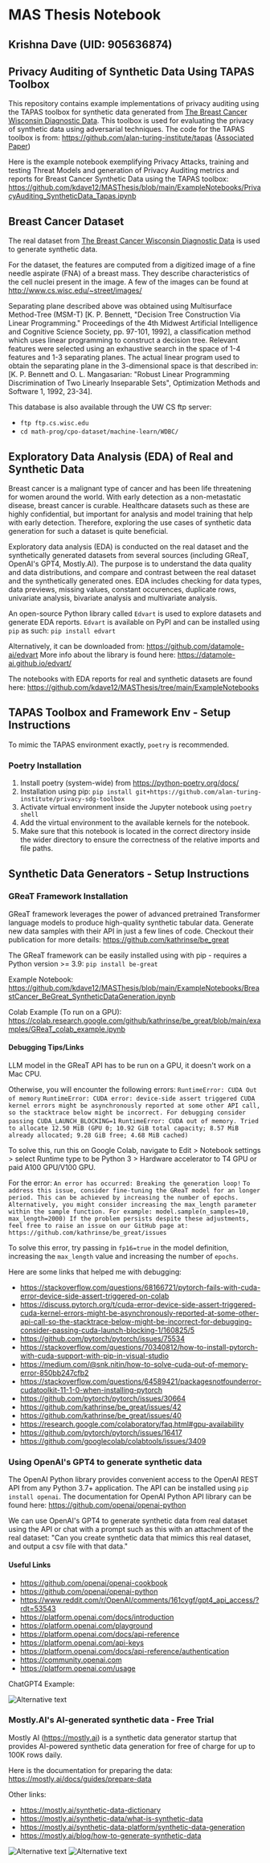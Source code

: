 # MAS Thesis Notebook
## Krishna Dave (UID: 905636874)
## Privacy Auditing of Synthetic Data Using TAPAS Toolbox

This  repository contains example implementations of privacy auditing using the TAPAS toolbox for synthetic data generated from [The Breast Cancer Wisconsin Diagnostic Data](https://archive.ics.uci.edu/dataset/17/breast+cancer+wisconsin+diagnostic). This toolbox is used for evaluating the privacy of synthetic data using adversarial techniques. The code for the TAPAS toolbox is from: https://github.com/alan-turing-institute/tapas ([Associated Paper](https://arxiv.org/abs/2211.06550))

Here is the example notebook exemplifying Privacy Attacks, training and testing Threat Models and generation of Privacy Auditing metrics and reports for Breast Cancer Synthetic Data using the TAPAS toolbox: https://github.com/kdave12/MASThesis/blob/main/ExampleNotebooks/PrivacyAuditing_SyntheticData_Tapas.ipynb

## Breast Cancer Dataset

The real dataset from [The Breast Cancer Wisconsin Diagnostic Data](https://archive.ics.uci.edu/dataset/17/breast+cancer+wisconsin+diagnostic) is used to generate synthetic data.

For the dataset, the features are computed from a digitized image of a fine needle aspirate (FNA) of a breast mass. They describe characteristics of the cell nuclei present in the image. A few of the images can be found at http://www.cs.wisc.edu/~street/images/

Separating plane described above was obtained using Multisurface Method-Tree (MSM-T) [K. P. Bennett, "Decision Tree Construction Via Linear Programming." Proceedings of the 4th Midwest Artificial Intelligence and Cognitive Science Society, pp. 97-101, 1992], a classification method which uses linear programming to construct a decision tree.  Relevant features were selected using an exhaustive search in the space of 1-4 features and 1-3 separating planes. The actual linear program used to obtain the separating plane in the 3-dimensional space is that described in: [K. P. Bennett and O. L. Mangasarian: "Robust Linear Programming Discrimination of Two Linearly Inseparable Sets", Optimization Methods and Software 1, 1992, 23-34].

This database is also available through the UW CS ftp server:
- `ftp ftp.cs.wisc.edu`
- `cd math-prog/cpo-dataset/machine-learn/WDBC/`

## Exploratory Data Analysis (EDA) of Real and Synthetic Data

Breast cancer is a malignant type of cancer and has been life threatening for women around the world. With early detection as a non-metastatic disease, breast cancer is curable. Healthcare datasets such as these are highly confidential, but important for analysis and model training that help with early detection. Therefore, exploring the use cases of synthetic data generation for such a dataset is quite beneficial.

Exploratory data analysis (EDA) is conducted on the real dataset and the synthetically generated datasets from several sources (including GReaT, OpenAI's GPT4, Mostly.AI). The purpose is to understand the data quality and data distributions, and compare and contrast between the real dataset and the synthetically generated ones. EDA includes checking for data types, data previews, missing values, constant occurences, duplicate rows, univariate analysis, bivariate analysis and multivariate analysis.

An open-source Python library called `Edvart` is used to explore datasets and generate EDA reports. `Edvart` is available on PyPI and can be installed using `pip` as such: 
`pip install edvart`

Alternatively, it can be downloaded from: https://github.com/datamole-ai/edvart
More info about the library is found here: https://datamole-ai.github.io/edvart/

The notebooks with EDA reports for real and synthetic datasets are found here: https://github.com/kdave12/MASThesis/tree/main/ExampleNotebooks

## TAPAS Toolbox and Framework Env - Setup Instructions

To mimic the TAPAS environment exactly, `poetry` is recommended.

### Poetry Installation
1. Install poetry (system-wide) from https://python-poetry.org/docs/ 
2. Installation using pip: `pip install git+https://github.com/alan-turing-institute/privacy-sdg-toolbox`
3. Activate virtual environment inside the Jupyter notebook using `poetry shell`
4. Add the virtual environment to the available kernels for the notebook.
5. Make sure that this notebook is located in the correct directory inside the wider directory to ensure the correctness of the relative imports and file paths.

## Synthetic Data Generators - Setup Instructions

### GReaT Framework Installation
GReaT framework leverages the power of advanced pretrained Transformer language models to produce high-quality synthetic tabular data. Generate new data samples with their API in just a few lines of code. Checkout their publication for more details: https://github.com/kathrinse/be_great

The GReaT framework can be easily installed using with pip - requires a Python version >= 3.9:
`pip install be-great`

Example Notebook: https://github.com/kdave12/MASThesis/blob/main/ExampleNotebooks/BreastCancer_BeGreat_SyntheticDataGeneration.ipynb

Colab Example (To run on a GPU): https://colab.research.google.com/github/kathrinse/be_great/blob/main/examples/GReaT_colab_example.ipynb

#### Debugging Tips/Links
LLM model in the GReaT API has to be run on a GPU, it doesn't work on a Mac CPU. 

Otherwise, you will encounter the following errors: 
`RuntimeError: CUDA Out of memory` 
`RuntimeError: CUDA error: device-side assert triggered
CUDA kernel errors might be asynchronously reported at some other API call, so the stacktrace below might be incorrect.
For debugging consider passing CUDA_LAUNCH_BLOCKING=1`
`RuntimeError: CUDA out of memory. Tried to allocate 12.50 MiB (GPU 0; 10.92 GiB total capacity; 8.57 MiB already allocated; 9.28 GiB free; 4.68 MiB cached) `

To solve this, run this on Google Colab, navigate to Edit > Notebook settings > select Runtime type to be Python 3 > Hardware accelerator to T4 GPU or paid A100 GPU/V100 GPU.

For the error: 
`An error has occurred: Breaking the generation loop!`
`To address this issue, consider fine-tuning the GReaT model for an longer period. This can be achieved by increasing the number of epochs.
Alternatively, you might consider increasing the max_length parameter within the sample function. For example: model.sample(n_samples=10, max_length=2000)
If the problem persists despite these adjustments, feel free to raise an issue on our GitHub page at: https://github.com/kathrinse/be_great/issues`

To solve this error, try passing in `fp16=true` in the model definition, increasing the `max_length` value and increasing the number of `epochs`.

Here are some links that helped me with debugging: 
- https://stackoverflow.com/questions/68166721/pytorch-fails-with-cuda-error-device-side-assert-triggered-on-colab
- https://discuss.pytorch.org/t/cuda-error-device-side-assert-triggered-cuda-kernel-errors-might-be-asynchronously-reported-at-some-other-api-call-so-the-stacktrace-below-might-be-incorrect-for-debugging-consider-passing-cuda-launch-blocking-1/160825/5
- https://github.com/pytorch/pytorch/issues/75534
- https://stackoverflow.com/questions/70340812/how-to-install-pytorch-with-cuda-support-with-pip-in-visual-studio
- https://medium.com/@snk.nitin/how-to-solve-cuda-out-of-memory-error-850bb247cfb2
- https://stackoverflow.com/questions/64589421/packagesnotfounderror-cudatoolkit-11-1-0-when-installing-pytorch
- https://github.com/pytorch/pytorch/issues/30664
- https://github.com/kathrinse/be_great/issues/42
- https://github.com/kathrinse/be_great/issues/40
- https://research.google.com/colaboratory/faq.html#gpu-availability
- https://github.com/pytorch/pytorch/issues/16417
- https://github.com/googlecolab/colabtools/issues/3409

### Using OpenAI's GPT4 to generate synthetic data

The OpenAI Python library provides convenient access to the OpenAI REST API from any Python 3.7+ application. The API can be installed using `pip install openai`.
The documentation for OpenAI Python API library can be found here: https://github.com/openai/openai-python

We can use OpenAI's GPT4 to generate synthetic data from real dataset using the API or chat with a prompt such as this with an attachment of the real dataset:
"Can you create synthetic data that mimics this real dataset, and output a csv file with that data."

#### Useful Links
- https://github.com/openai/openai-cookbook
- https://github.com/openai/openai-python
- https://www.reddit.com/r/OpenAI/comments/161cygf/gpt4_api_access/?rdt=53543
- https://platform.openai.com/docs/introduction
- https://platform.openai.com/playground
- https://platform.openai.com/docs/api-reference
- https://platform.openai.com/api-keys
- https://platform.openai.com/docs/api-reference/authentication
- https://community.openai.com
- https://platform.openai.com/usage

ChatGPT4 Example:

<img src="/images/gpt4.png" alt="Alternative text" />

### Mostly.AI's AI-generated synthetic data - Free Trial

Mostly AI (https://mostly.ai) is a synthetic data generator startup that provides AI-powered synthetic data generation for free of charge for up to 100K rows daily.

Here is the documentation for preparing the data: https://mostly.ai/docs/guides/prepare-data

Other links:
- https://mostly.ai/synthetic-data-dictionary
- https://mostly.ai/synthetic-data/what-is-synthetic-data
- https://mostly.ai/synthetic-data-platform/synthetic-data-generation
- https://mostly.ai/blog/how-to-generate-synthetic-data

<img src="/images/mostlyai2.png" alt="Alternative text" />
<img src="/images/mostlyai.png" alt="Alternative text" />
